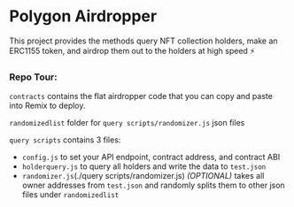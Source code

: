 # Polygon Airdropper

This project provides the methods query NFT collection holders, make an ERC1155 token, and airdrop them out to the holders at high speed ⚡

### Repo Tour:

`contracts` contains the flat airdropper code that you can copy and paste into Remix to deploy.

`randomizedlist` folder for `query scripts/randomizer.js` json files

`query scripts` contains 3 files:
- `config.js` to set your API endpoint, contract address, and contract ABI
- `holderquery.js` to query all holders and write the data to `test.json`
- `randomizer.js`(./query scripts/randomizer.js) *(OPTIONAL)* takes all owner addresses from `test.json` and randomly splits them to other json files under `randomizedlist`
